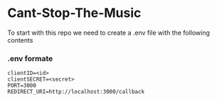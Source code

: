 # Cant-Stop-The-Music

To start with this repo we need to create a .env file with the following contents 

### .env formate
```
clientID=<id>
clientSECRET=<secret>
PORT=3000
REDIRECT_URI=http://localhost:3000/callback
```